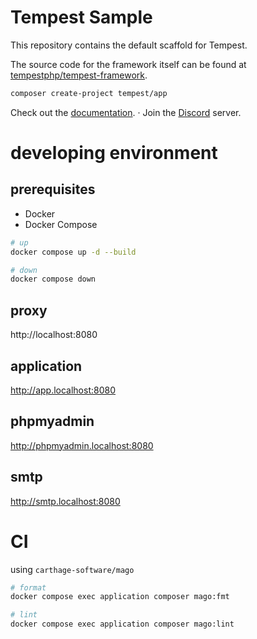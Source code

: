 # Tempest Sample

This repository contains the default scaffold for Tempest.

The source code for the framework itself can be found at [tempestphp/tempest-framework](https://github.com/tempestphp/tempest-framework).

```sh
composer create-project tempest/app
```

Check out the [documentation](https://tempestphp.com). · Join the [Discord](https://tempestphp.com/discord) server.

# developing environment

## prerequisites

- Docker
- Docker Compose

```sh
# up
docker compose up -d --build

# down
docker compose down
```

## proxy

http://localhost:8080

## application

http://app.localhost:8080

## phpmyadmin

http://phpmyadmin.localhost:8080

## smtp

http://smtp.localhost:8080

# CI

using `carthage-software/mago`

```sh
# format
docker compose exec application composer mago:fmt

# lint
docker compose exec application composer mago:lint
```
